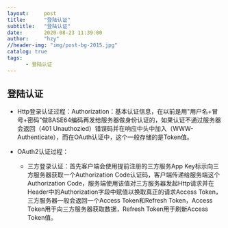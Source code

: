 ```yaml
---
layout:     post
title:      "登陆认证"
subtitle:   "登陆认证"
date:       2020-08-23 11:39:00
author:     "hzy"
//header-img: "img/post-bg-2015.jpg"
catalog: true
tags:   
      - 登陆认证
---
```




##  登陆认证

- Http登录认证过程：Authorization：基本认证信息，在以前是用"用户名+冒号+密码"做BASE64编码再发给服务器做身份认证的，如果认证不通过服务器会返回（401 Unauthozied）错误码并在响应中头中加入（WWW-Authenticate），而在OAuth认证中，这个一般存储的是Token值。

- OAuth2认证过程：
  - 三方登录认证：首先客户端会使用提前注册的三方服务App Key标示向三方服务器获取一个Authorization Code认证码，客户端传递给服务端这个Authorization Code，服务端使用该值对三方服务器发起Http请求并在Header中的Authorization字段中赋值以换取真正的请求Access Token，三方服务器一般会返回一个Access Token和Refresh Token，Access Token用于向三方服务器获取数据，Refresh Token用于刷新Access Token值。


